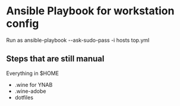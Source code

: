 # Ansible Playbook for workstation config

Run as
    ansible-playbook --ask-sudo-pass -i hosts top.yml

## Steps that are still manual

Everything in $HOME
- .wine for YNAB
- .wine-adobe
- dotfiles
